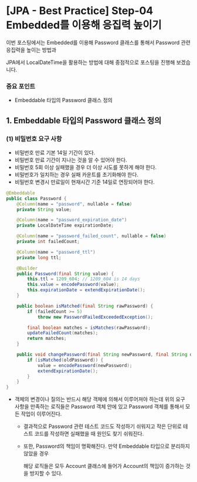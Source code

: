 # [JPA - Best Practice] Step-04 Embedded를 이용해 응집력 높이기

이번 포스팅에서는 Embedded를 이용해 Password 클래스를 통해서 Password 관련 응집력을 높이는 방법과

JPA에서 LocalDateTime을 활용하는 방법에 대해 중점적으로 포스팅을 진행해 보겠습니다.



### 중요 포인트

- Embeddable 타입의 Password 클래스 정의





## 1. Embeddable 타입의 Password 클래스 정의

### (1) 비밀번호 요구 사항

- 비밀번호 만료 기본 14일 기간이 있다.
- 비밀번호 만료 기간이 지나는 것을 알 수 있어야 한다.
- 비밀번호 5회 이상 실패했을 경우 더 이상 시도를 못하게 해야 한다.
- 비밀번호가 일치하는 경우 실패 카운트를 초기화해야 한다.
- 비밀번호 변경시 만료일이 현재시간 기준 14일로 연장되어야 한다.



```java
@Embeddable
public class Password {
    @Column(name = "password", nullable = false)
    private String value;

    @Column(name = "password_expiration_date")
    private LocalDateTime expirationDate;

    @Column(name = "password_failed_count", nullable = false)
    private int failedCount;

    @Column(name = "password_ttl")
    private long ttl;

    @Builder
    public Password(final String value) {
        this.ttl = 1209_604; // 1209_604 is 14 days
        this.value = encodePassword(value);
        this.expirationDate = extendExpirationDate();
    }

    public boolean isMatched(final String rawPassword) {
        if (failedCount >= 5)
            throw new PasswordFailedExceededException();

        final boolean matches = isMatches(rawPassword);
        updateFailedCount(matches);
        return matches;
    }

    public void changePassword(final String newPassword, final String oldPassword) {
        if (isMatched(oldPassword)) {
            value = encodePassword(newPassword);
            extendExpirationDate();
        }
    }
}
```

- 객체의 변경이나 질의는 반드시 해당 객체에 의해서 이루어져야 하는데 위의 요구 사항을 만족하는 로직들은 Password 객체 안에 있고 Password 객체를 통해서 모든 작업이 이루어진다.

  - 결과적으로 Password 관련 테스트 코드도 작성하기 쉬워지고 작은 단위로 테스트 코드를 작성하면 실패했을 때 원인도 찾기 쉬워진다.

  - 또한, Password의 책임이 명확해진다. 만약 Embeddable 타입으로 분리하지 않았을 경우

    해당 로직들은 모두 Account 클래스에 들어가 Account의 책임이 증가하는 것을 방지할 수 있다.